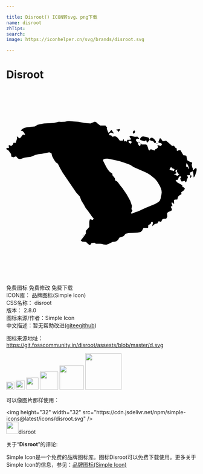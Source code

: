 ```yaml
---

title: Disroot() ICON转svg、png下载
name: disroot
zhTips: 
search: 
image: https://iconhelper.cn/svg/brands/disroot.svg

---
```


# Disroot  <small style="font-size: 60%;font-weight: 100"></small>

<div id="svg" class="svg-wrap">
<svg role="img" viewBox="0 0 24 24" xmlns="http://www.w3.org/2000/svg"><title>Disroot icon</title><path d="M18.824 6.655q.092.128 0 .255-.093.032-.154 0l-.154-.223-.369-.095q-.092-.096 0-.255.092-.128.246-.096.277.16.43.415zm4.49 4.336q.031.095.031.159l-.154.223v-.35q.062-.032.123-.032zm-5.382-4.75l.153.255q-.123.223-.246.287l-.092.127q-.061-.159-.092-.318-.031 0-.062-.032l-.123.127-.553-.127q-.123-.16.061-.35.185-.192.43-.096l.524.127zm-1.138.67l-.154-.096.123-.064.03.16zm-2.461-1.626l-.184.223-.185-.223-.154-.032.492-.096.031.128zm3.814 12.208zm5.782-7.427q.123.096.031.478l-.184.542-.154.191-.031-.382q0-.128-.03-.223 0-.096-.032-.191l-.4.19q.031.065.031.16.031.096.062.128l-.43.032.03.127.092.096-.153.35q-.031.287-.154.32l-.123-.192-.37.095q-.122-.127-.122-.223l-.093-.127.154-.191q-.061-.128-.123-.128l-.154.064-.153.382q-.216 0-.277.064l.184.255.646.35.031.224q.123.032.185.095.092.064.123.096-.031.064-.062.16-.03.063-.123.127l-.277.191.031.255q-.246.096-.43.319l-.093.35q-.338 0-.43.064l.03.479-.092-.032q-.123-.192-.246-.096l.123.414q-.092 0-.154.032l-.061.064.123.223q.03.128.03.192-.184.159-.369.19-.153.033-.246.224l.031.382q-.092.224-.154.287-.307 0-.461.064l-.185.35-.153-.063q-.124-.032-.185 0l-.123.255q-.277 0-.4.127l-.246.224.062-.287q.092-.255-.093-.287l-.123.095-.03.16-.308.191-.03.35h-.585l-.123.224q-.062.191-.308.287-.246.095-.861.095t-.769.064q-.154 0-.277.16-.092.159-.215.223l-.492.159-.154.287-.215.16q-.154.095-.492.095l-.308.16-.461.19-.339-.031q-.184-.096-.43-.096h-.554l-.185-.128-.369.064-.184.255-.277-.191-.215-.223-.492-.032-.185-.16.277-.35.369-.51v-.35l.43-.479v-.542q0-.255.093-.446l.338.096q.123-.128.123-.192-.184-.159-.338-.414l-.308-.446-.369-.478-.246-.447-.277-.446-.215-.542-.461-.51-1.692-2.486-.308-.542-.307-.606-.246-.159q-.277-.35-.462-.765l-.092-.383-.277-.127-.953.191q-.339 0-.738.128l-.646.255-.77.095-.43.16q-.277.064-.43-.064L1.23 8.6l-.338.128-.277-.096q0-.319-.061-.383l-.277-.382Q.092 7.739 0 7.707l.03-.159h.308q-.03-.095-.03-.223v-.16l.307.128q.154-.095.185-.16l.123-.254.246.032.184-.542-.03-.287.154.095.153.16q.154-.064.185-.128l.277-.35.276.032-.092-.223-.184-.224-.277-.095q.184-.287.8-.415l.984-.095.338-.223.8-.16 1.23-.064.43-.095q.247-.096.493-.032l.492-.032q.492-.127.707-.064l.4.032.554.032.83.16.738.063.523-.223q.185 0 .4.255l.308.223h.646l.215.255-.03.16.184.51.123-.064.277-.319.307.478-.369-.127q-.215 0-.246.318l.308.064.123.16.184-.064q.154-.064.308.064.184.095.246.223l.184.255h.4q0-.096.03-.128.032-.064.062-.095l.062.318h.123l.092-.095.093.16.092-.256q.4 0 .461-.064 0-.095-.061-.159l-.123-.16q0-.159.246-.127l.43.128.308-.032.184.16.062.127q-.277-.064-.37.032-.06.063-.03.223l.215.19q0 .224.216.479l.123-.127.03-.255.124.159h.522q.154 0 .246.35l.093.32.123.095.154-.16.492.16.092-.16.154-.063q.123-.096.154-.16v-.159l-.062-.16.43.128q.124-.127.154-.191-.061-.16-.123-.16l-.307-.063v-.16l.092-.223.092-.191q.154.095.185.16l.154.222.215-.031.215-.032.77.669.215-.032.215.287.185.096q-.093.127 0 .286l.215-.095h.215l.185.319.184.318q.246 0 .37.064l.122.574.339.191.276.096q0 .16-.061.255l.061.319.093.19-.031.224.123-.064q.123-.16.185-.191l.123-.064zM16.18 5.35q.092.095 0 .286-.031.064-.185.096-.092-.096 0-.287.03-.064.185-.095zm6.305 5.928q.092.096 0 .255l-.154.064-.03-.223q0-.095.03-.127.062-.032.154.032zm-1.292-1.561q.061.063.061.318-.123.064-.246.032-.153-.095-.061-.287.061-.16.246-.063zm-8.704-4.24l-.185.35.092-.254.093-.096zm4.244 12.304l-.123-.191.123-.096q.154.032.123.223l-.123.064zm5.137-4.75q-.185-.127-.246-.254l.184.127.062.128zM9.566 18.705l.153-.159.154-.096-.307.255zM22.79 10.45l-.092.19-.03.097-.031-.224.153-.063zm.154 1.562l-.061.286.061-.286zm-2.184-3.507l.093.128-.123.032-.123-.096.153-.064zm-5.505 7.491l-.123.096.123-.096zM14.61 5.253l-.03.16.03-.16zm6.551 3.538l-.061.16.061-.16zm-.123 5.196l.062.095-.093.064.031-.16zm-5.905-8.543l-.062.096.062-.096zm1.66 11.635l-.06.127.06-.127zm-6.92-6.822l-.123.128.123-.128zm-.184 9.149l-.031.16.03-.16zm9.32-12.464l.06.096-.153-.064.092-.032zm-5.014 8.67l-.031.128.03-.127zm7.105-6.47l-.031.127.03-.127zm-.216 1.498l-.061.096.061-.096zm.4 3.952l-.092.064.092-.064zM1.692 6.624l-.031.159.03-.16zm20.607 5.323l-.123.064.123-.064zm-.4-.223l-.184.032.184-.032zm-6.49 6.821l-.03.096.03-.096zm6.214-6.152v-.16.16zm1.507-2.136q-.031.064-.031.128 0-.096.03-.128zm-1.23 3.411zM1.506 6.018l-.03.127.03-.127zm17.84 11.507zm-.339-8.734l-.123.032.123-.032zm-.492-1.912l-.061.095.061-.095zM10.92 5.062l-.092.032.092-.032zm3.076 1.275l-.031.127.03-.127zm-.43-.032l-.062.064.061-.064zM9.595 19.183l-.03.127.03-.127zm11.442-8.67zm0 0zm0 0zm0 0zm0 0zm0 0zm0 0zm0 0zm-5.352 5.323zm7.013-3.539zm-2-1.083l-.06-.064.06.064zm-8.55 2.9zm9.843-1.275zm-9.228-7.012zm-.707.191zm0-.287zm3.968.478zm-2.891-.095l-.062-.064.062.064zm6.49 3.283zm2.89 0zm-4.92 7.81zm4.92-6.918zm-10.98 9.563zm1.507-14.854zm-.184 0zm7.843 3.92zm2.307 1.244q0-.255-.093-.415-.061-.159-.215-.286l-.03.414.215.096q.03.095 0 .159l.123.032zm-2.4-.765l-.06-.064.06.064zm1.23 1.434l-.153-.032-.184-.287.061-.255-.277.192.154.19.03.097-.368.159.246.032q.061.064.123.095.092.032.123.032l.246-.223zm-.614-.574l-.123-.095-.216-.064-.092-.16-.123.128-.092.223.246.096q.184 0 .277.095l.123-.223zM15.84 6.783l-.123-.064-.184-.095q-.123 0-.123.063l.03.192.216.127.184-.223zm3.691 6.79l.062-.383q0-.51-.37-1.084-.307-.574-.8-.924-.4-.383-1.106-.67l-1.23-.541-.462-.287-.677-.255-.707-.223-1.138-.255-.37-.064q-.276 0-.43.064-.123.031-.092.223l.369.733q.277.51.523.701l.277.191v.192l.307.382.03.255q.124.096.185.096.154.095.4.478l.339.414.522.765.462.829.215.637-.061.415.123.191-.123.191q-.093.096 0 .192l.215-.064.369-.16q.154 0 .523-.19l.677-.32.953-.382q.584-.255.83-.51l.123-.319q0-.223.062-.319z"/></svg>
</div>
<detail full-name='disroot'></detail>

<div class="detail-page">
<p>
<span><span class="badge-success badge">免费图标</span> <span class="badge-success badge">免费修改</span>  <span class="badge-success badge">免费下载</span> </span>
<br/>
<span>
ICON库：
<span class="badge-secondary badge">品牌图标(Simple Icon)</span> 
</span>
<br/>
<span>
CSS名称：
<span class="badge-secondary badge">disroot</span> 
</span>

<br/>
<span>
版本：
<span class="badge-secondary badge">2.8.0</span> 
</span>
<br/>
<span>图标来源/作者：<span class="badge-light badge">Simple Icon</span></span> 
<br/>
<span class="zh-detail">中文描述：暂无<span class="help-link"><span>帮助改进</span>(<a href="https://gitee.com/liuwave/icon-helper/edit/master/json/brands/disroot.json" target="_blank" rel="noopener noreferrer">gitee</a><a href="https://github.com/liuwave/icon-helper/edit/master/json/brands/disroot.json" target="_blank" rel="noopener noreferrer">github</a></span>)</span><br/>
</p>
</div><div class="description description alert alert-light"><p>图标来源地址：<a href="https://git.fosscommunity.in/disroot/assests/blob/master/d.svg" target="_blank" rel="noopener noreferrer">https://git.fosscommunity.in/disroot/assests/blob/master/d.svg</a></p></div>
<div class="alert alert-dark">
<img height="21" width="21" src="https://cdn.jsdelivr.net/npm/simple-icons@latest/icons/disroot.svg" />
<img height="24" width="24" src="https://cdn.jsdelivr.net/npm/simple-icons@latest/icons/disroot.svg" />
<img height="32" width="32" src="https://cdn.jsdelivr.net/npm/simple-icons@latest/icons/disroot.svg" />
<img height="48" width="48" src="https://cdn.jsdelivr.net/npm/simple-icons@latest/icons/disroot.svg" />
<img height="64" width="64" src="https://cdn.jsdelivr.net/npm/simple-icons@latest/icons/disroot.svg" />
<img height="96" width="96" src="https://cdn.jsdelivr.net/npm/simple-icons@latest/icons/disroot.svg" />

</div>
<div>
  <p>可以像图片那样使用：    
  </p>
  <div class="alert alert-primary" style="font-size: 14px">
    &lt;img height="32" width="32" src="https://cdn.jsdelivr.net/npm/simple-icons@latest/icons/disroot.svg" /&gt;
    <copy-btn content='<img height="32" width="32" src="https://cdn.jsdelivr.net/npm/simple-icons@latest/icons/disroot.svg" />'></copy-btn>
  </div>
  <div class="alert alert-secondary">
    <img height="32" width="32" src="https://cdn.jsdelivr.net/npm/simple-icons@latest/icons/disroot.svg" />disroot
    <copy-btn content="disroot" btn-title="复制图标名称"></copy-btn>
  </div>
</div>
<div class="icon-detail__container">
<p>关于“<b>Disroot</b>”的评论:</p>
</div>
<Vssue title="关于“Disroot”的评论" />
<div><p>Simple Icon是一个免费的品牌图标库。图标Disroot可以免费下载使用。更多关于  Simple Icon的信息，参见：<a target="_blank" href="https://iconhelper.cn/brands.html">品牌图标(Simple Icon)</a>
</p></div>
